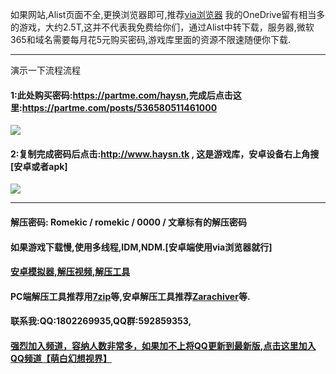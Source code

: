 如果网站,Alist页面不全,更换浏览器即可,推荐[via浏览器](https://viayoo.com/zh-cn)
我的OneDrive留有相当多的游戏，大约2.5T,这并不代表我免费给你们，通过Alist中转下载，服务器,微软365和域名需要每月花5元购买密码,游戏库里面的资源不限速随便你下载.
***
演示一下流程流程
#### 1:此处购买密码:<https://partme.com/haysn>,完成后点击这里:<https://partme.com/posts/536580511461000>
![](https://cdn.staticaly.com/gh/romekic/tc@master/ZY/2.webp)
#### 2:复制完成密码后点击:<http://www.haysn.tk> , 这是游戏库，安卓设备右上角搜 [安卓或者apk] 
![](https://cdn.staticaly.com/gh/romekic/tc@master/ZY/1.webp)
***
#### 解压密码: Romekic / romekic / 0000 / 文章标有的解压密码
#### 如果游戏下载慢,使用多线程,IDM,NDM.[安卓端使用via浏览器就行]
#### [安卓模拟器,解压视频,解压工具](http://www.haysn.tk/Rubbish)
#### PC端解压工具推荐用[7zip](https://experiments-alicdn.sparanoid.net/7z/7z2201-x64.exe)等,安卓解压工具推荐[Zarachiver](http://www.haysn.tk/Rubbish/APK)等.

#### 联系我:QQ:1802269935,QQ群:592859353,
#### [强烈加入频道，容纳人数非常多，如果加不上将QQ更新到最新版,点击这里加入QQ频道【萌白幻想视界】](https://pd.qq.com/s/10yy3rpgj)
